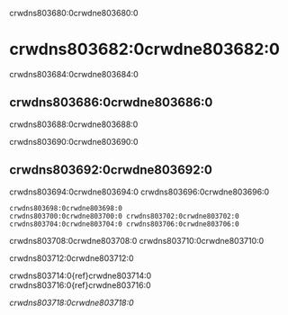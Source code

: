 crwdns803680:0crwdne803680:0
# crwdns803682:0crwdne803682:0

crwdns803684:0crwdne803684:0
## crwdns803686:0crwdne803686:0
crwdns803688:0crwdne803688:0

crwdns803690:0crwdne803690:0
## crwdns803692:0crwdne803692:0
crwdns803694:0crwdne803694:0 crwdns803696:0crwdne803696:0

```{figure} ../figures/personas.png
crwdns803698:0crwdne803698:0
crwdns803700:0crwdne803700:0 crwdns803702:0crwdne803702:0 crwdns803704:0crwdne803704:0 crwdns803706:0crwdne803706:0
```


crwdns803708:0crwdne803708:0 crwdns803710:0crwdne803710:0

crwdns803712:0crwdne803712:0

crwdns803714:0{ref}crwdne803714:0 crwdns803716:0{ref}crwdne803716:0

*crwdns803718:0crwdne803718:0*

